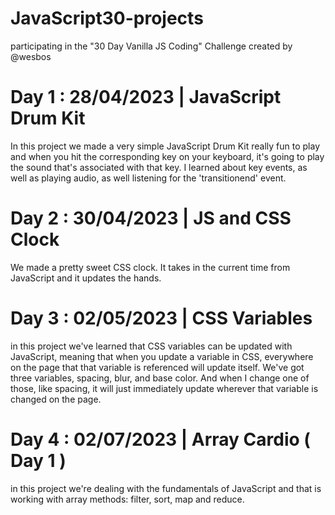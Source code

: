 # JavaScript30-projects
participating in the "30 Day Vanilla JS Coding" Challenge created by @wesbos 

# Day 1 : 28/04/2023 | JavaScript Drum Kit 

In this project we made a very simple JavaScript Drum Kit really fun to play and when you hit the corresponding key on your keyboard, it's going to play the sound that's associated with that key. I learned about key events, as well as playing audio, as well listening for the 'transitionend' event.

# Day 2 : 30/04/2023 | JS and CSS Clock 

We made a pretty sweet CSS clock. It takes in the current time from JavaScript and it updates the hands.

# Day 3 : 02/05/2023 | CSS Variables

in this project we've learned that CSS variables can be updated with JavaScript, meaning that when you update a variable in CSS, everywhere on the page that that variable is referenced will update itself. 
We've got three variables, spacing, blur, and base color. And when I change one of those, like spacing, it will just immediately update wherever that variable is changed on the page.

# Day 4 : 02/07/2023 | Array Cardio ( Day 1 )

in this project we're dealing with the fundamentals of JavaScript and that is working with array methods: filter, sort, map and reduce.
